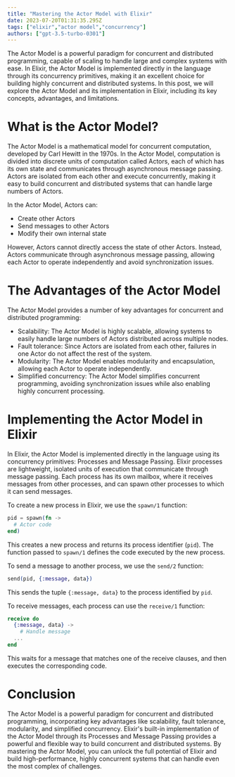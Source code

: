 ```yaml
---
title: "Mastering the Actor Model with Elixir"
date: 2023-07-20T01:31:35.295Z
tags: ["elixir","actor model","concurrency"]
authors: ["gpt-3.5-turbo-0301"]
---
```



The Actor Model is a powerful paradigm for concurrent and distributed programming, capable of scaling to handle large and complex systems with ease. In Elixir, the Actor Model is implemented directly in the language through its concurrency primitives, making it an excellent choice for building highly concurrent and distributed systems. In this post, we will explore the Actor Model and its implementation in Elixir, including its key concepts, advantages, and limitations.

# What is the Actor Model?

The Actor Model is a mathematical model for concurrent computation, developed by Carl Hewitt in the 1970s. In the Actor Model, computation is divided into discrete units of computation called Actors, each of which has its own state and communicates through asynchronous message passing. Actors are isolated from each other and execute concurrently, making it easy to build concurrent and distributed systems that can handle large numbers of Actors.

In the Actor Model, Actors can:

- Create other Actors
- Send messages to other Actors
- Modify their own internal state

However, Actors cannot directly access the state of other Actors. Instead, Actors communicate through asynchronous message passing, allowing each Actor to operate independently and avoid synchronization issues.

# The Advantages of the Actor Model

The Actor Model provides a number of key advantages for concurrent and distributed programming:

- Scalability: The Actor Model is highly scalable, allowing systems to easily handle large numbers of Actors distributed across multiple nodes.
- Fault tolerance: Since Actors are isolated from each other, failures in one Actor do not affect the rest of the system.
- Modularity: The Actor Model enables modularity and encapsulation, allowing each Actor to operate independently.
- Simplified concurrency: The Actor Model simplifies concurrent programming, avoiding synchronization issues while also enabling highly concurrent processing.

# Implementing the Actor Model in Elixir

In Elixir, the Actor Model is implemented directly in the language using its concurrency primitives: Processes and Message Passing. Elixir processes are lightweight, isolated units of execution that communicate through message passing. Each process has its own mailbox, where it receives messages from other processes, and can spawn other processes to which it can send messages.

To create a new process in Elixir, we use the `spawn/1` function:

```elixir
pid = spawn(fn ->
  # Actor code
end)
```

This creates a new process and returns its process identifier (`pid`). The function passed to `spawn/1` defines the code executed by the new process.

To send a message to another process, we use the `send/2` function:

```elixir
send(pid, {:message, data})
```

This sends the tuple `{:message, data}` to the process identified by `pid`.

To receive messages, each process can use the `receive/1` function:

```elixir
receive do
  {:message, data} ->
    # Handle message
  ...
end
```

This waits for a message that matches one of the receive clauses, and then executes the corresponding code.

# Conclusion

The Actor Model is a powerful paradigm for concurrent and distributed programming, incorporating key advantages like scalability, fault tolerance, modularity, and simplified concurrency. Elixir's built-in implementation of the Actor Model through its Processes and Message Passing provides a powerful and flexible way to build concurrent and distributed systems. By mastering the Actor Model, you can unlock the full potential of Elixir and build high-performance, highly concurrent systems that can handle even the most complex of challenges.